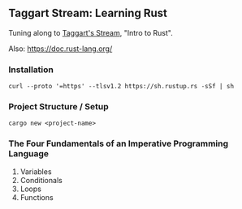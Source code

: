 ## Taggart Stream: Learning Rust

Tuning along to [Taggart's Stream](https://www.twitch.tv/mttaggart), "Intro to Rust".

Also: https://doc.rust-lang.org/


### Installation

`curl --proto '=https' --tlsv1.2 https://sh.rustup.rs -sSf | sh`


### Project Structure / Setup 

`cargo new <project-name>`




### The Four Fundamentals of an Imperative Programming Language

1) Variables
2) Conditionals
3) Loops
4) Functions
